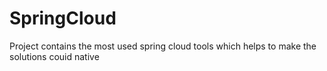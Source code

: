 # SpringCloud
Project contains  the most used spring cloud tools which helps to make the solutions couid native
